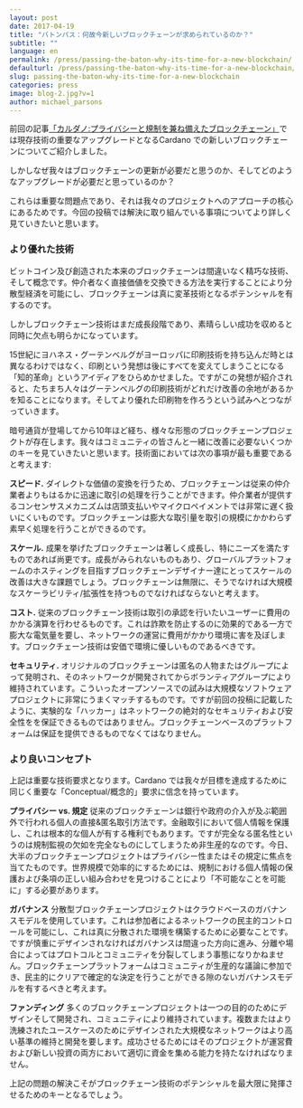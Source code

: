 ```yaml
---
layout: post
date: 2017-04-19
title: "バトンパス：何故今新しいブロックチェーンが求められているのか？"
subtitle: ""
language: en
permalink: /press/passing-the-baton-why-its-time-for-a-new-blockchain/
defaulturl: /press/passing-the-baton-why-its-time-for-a-new-blockchain/
slug: passing-the-baton-why-its-time-for-a-new-blockchain
categories: press
image: blog-2.jpg?v=1
author: michael_parsons
---
```


前回の記事[「カルダノ:プライバシーと規制を兼ね備えたブロックチェーン」](/press/cardano-a-blockchain-with-privacy-and-regulation/)では現存技術の重要なアップグレードとなるCardano での新しいブロックチェーンについてご紹介しました。

しかしなぜ我々はブロックチェーンの更新が必要だと思うのか、そしてどのようなアップグレードが必要だと思っているのか？

これらは重要な問題点であり、それは我々のプロジェクトへのアプローチの核心にあるためです。今回の投稿では解決に取り組んでいる事項についてより詳しく見ていきたいと思います。

### より優れた技術

ビットコイン及び創造された本来のブロックチェーンは間違いなく精巧な技術、そして概念です。仲介者なく直接価値を交換できる方法を実行することにより分散型経済を可能にし、ブロックチェーンは真に変革技術となるポテンシャルを有するのです。

しかしブロックチェーン技術はまだ成長段階であり、素晴らしい成功を収めると同時に欠点も明らかになっています。
 
15世紀にヨハネス・グーテンベルグがヨーロッパに印刷技術を持ち込んだ時とは異なるわけではなく、印刷という発想は後にすべてを変えてしまうことになる「知的革命」というアイディアをひらめかせました。ですがこの発想が紹介されると、たちまち人々はグーテンベルグの印刷技術がどれだけ改善の余地があるかを知ることになります。そしてより優れた印刷物を作ろうという試みへとつながっていきます。
 
暗号通貨が登場してから10年ほど経ち、様々な形態のブロックチェーンプロジェクトが存在します。我々はコミュニティの皆さんと一緒に改善に必要ないくつかのキーを見ていきたいと思います。技術面においては次の事項が最も重要であると考えます:

**スピード.** ダイレクトな価値の変換を行うため、ブロックチェーンは従来の仲介業者よりもはるかに迅速に取引の処理を行うことができます。仲介業者が提供するコンセンサスメカニズムは店頭支払いやマイクロペイメントでは非常に遅く扱いにくいものです。ブロックチェーンは膨大な取引量を取引の規模にかかわらず素早く処理を行うことができるのです。

**スケール.** 成果を挙げたブロックチェーンは著しく成長し、特にニーズを満たすものであれば尚更です。成長がみられないものもあり、グローバルプラットフォームのホスティングを目指すブロックチェーンデザイナー達にとってスケールの改善は大きな課題でしょう。ブロックチェーンは無限に、そうでなければ大規模なスケーラビリティ/拡張性を持つものでなければならないと考えます。

**コスト.** 従来のブロックチェーン技術は取引の承認を行いたいユーザーに費用のかかる演算を行わせるものです。これは詐欺を防止するのに効果的である一方で膨大な電気量を要し、ネットワークの運営に費用がかかり環境に害を及ぼします。ブロックチェーン技術は安価で環境に優しいものであるべきです。

**セキュリティ.** オリジナルのブロックチェーンは匿名の人物またはグループによって発明され、そのネットワークが開発されてからボランティアグループにより維持されています。こういったオープンソースでの試みは大規模なソフトウェアプロジェクトに非常にうまくマッチするものです。ですが前回の投稿に記載したように、実験的な「ハッカー」はネットワークの絶対的なセキュリティおよび安全性をを保証できるものではありません。ブロックチェーンベースのプラットフォームは保証を提供できるものでなくてはなりません。

### より良いコンセプト

上記は重要な技術要求となります。Cardano では我々が目標を達成するために同じく重要な「Conceptual/概念的」要求に信念を持っています。

**プライバシー vs. 規定** 従来のブロックチェーンは銀行や政府の介入が及ぶ範囲外で行われる個人の直接&匿名取引方法です。金融取引において個人情報を保護し、これは根本的な個人が有する権利でもあります。ですが完全なる匿名性というのは規制監視の欠如を完全なものにしてしまうため非生産的なのです。今日、大半のブロックチェーンプロジェクトはプライバシー性またはその規定に焦点を当てたものです。世界規模で効率的にするためには、規制における個人情報の保護および条項の正しい組み合わせを見つけることにより「不可能なことを可能に」する必要があります。

**ガバナンス** 分散型ブロックチェーンプロジェクトはクラウドベースのガバナンスモデルを使用しています。これは参加者によるネットワークの民主的コントロールを可能にし、これは真に分散された環境を構築するために必要なことです。ですが慎重にデザインされなければガバナンスは間違った方向に進み、分離や場合によってはプロトコルとコミュニティを分裂してしまう事態になりかねません。ブロックチェーンプラットフォームはコミュニティが生産的な議論に参加でき、民主的にクリアで確定的な決定を行うことができる隙のないガバナンスモデルを有するべきと考えます。

**ファンディング** 多くのブロックチェーンプロジェクトは一つの目的のためにデザインそして開発され、コミュニティにより維持されています。複数またはより洗練されたユースケースのためにデザインされた大規模なネットワークはより高い基準の維持と開発を要します。成功させるためにはそのプロジェクトが運営費および新しい投資の両方において適切に資金を集める能力を持たなければなりません。

上記の問題の解決こそがブロックチェーン技術のポテンシャルを最大限に発揮させるためのキーとなるでしょう。